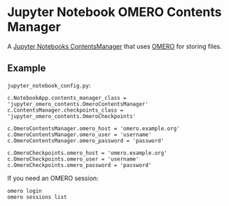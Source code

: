 # Jupyter Notebook OMERO Contents Manager

A [Jupyter Notebooks ContentsManager](https://jupyter-notebook.readthedocs.io/en/stable/extending/contents.html#writing-a-custom-contentsmanager) that uses [OMERO](https://www.openmicroscopy.org/omero/) for storing files.



## Example


`jupyter_notebook_config.py`:
```
c.NotebookApp.contents_manager_class = 'jupyter_omero_contents.OmeroContentsManager'
c.ContentsManager.checkpoints_class = 'jupyter_omero_contents.OmeroCheckpoints'

c.OmeroContentsManager.omero_host = 'omero.example.org'
c.OmeroContentsManager.omero_user = 'username'
c.OmeroContentsManager.omero_password = 'password'

c.OmeroCheckpoints.omero_host = 'omero.example.org'
c.OmeroCheckpoints.omero_user = 'username'
c.OmeroCheckpoints.omero_password = 'password'
```
If you need an OMERO session:
```
omero login
omero sessions list
```
